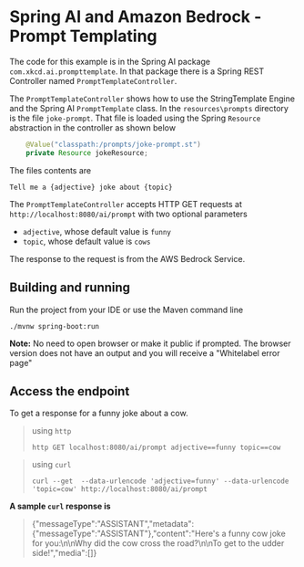 #  Spring AI and Amazon Bedrock - Prompt Templating 

The code for this example is in the Spring AI package `com.xkcd.ai.prompttemplate`. In that package there is a Spring REST Controller named `PromptTemplateController`.

The `PromptTemplateController` shows how to use the StringTemplate Engine and the Spring AI `PromptTemplate` class. In the `resources\prompts` directory is the file `joke-prompt`. That file is loaded using the Spring `Resource` abstraction in the controller as shown below


```java
    @Value("classpath:/prompts/joke-prompt.st")
    private Resource jokeResource;
```

The files contents are

```text
Tell me a {adjective} joke about {topic}
```

The `PromptTemplateController` accepts HTTP GET requests at `http://localhost:8080/ai/prompt` with two optional parameters

* `adjective`, whose default value is `funny`
* `topic`, whose default value is `cows`

The response to the request is from the AWS Bedrock Service.

## Building and running

Run the project from your IDE or use the Maven command line
```
./mvnw spring-boot:run
```
**Note:** No need to open browser or make it public if prompted. The browser version does not have an output and you will receive a "Whitelabel error page"

## Access the endpoint
To get a response for a funny joke about a cow.

> using `http`
> ```shell
> http GET localhost:8080/ai/prompt adjective==funny topic==cow
> ```

> using `curl`
> ```shell
> curl --get  --data-urlencode 'adjective=funny' --data-urlencode 'topic=cow' http://localhost:8080/ai/prompt
> ```

**A sample `curl` response is**
> {"messageType":"ASSISTANT","metadata":{"messageType":"ASSISTANT"},"content":"Here's a funny cow joke for you:\n\nWhy did the cow cross the road?\n\nTo get to the udder side!","media":[]}


